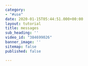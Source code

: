 ```yaml
---
category:
- "#use"
date: 2020-01-15T05:44:51.000+00:00
layout: tutorial
title: messages
sub_heading: ''
video_id: "384699026"
banner_image: ''
sitemap: false
published: false

---
```

